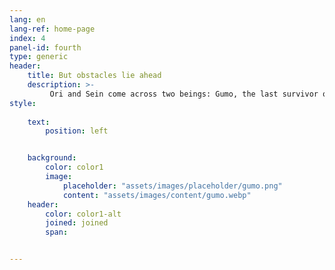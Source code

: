 ```yaml
---
lang: en
lang-ref: home-page
index: 4
panel-id: fourth
type: generic
header:
    title: But obstacles lie ahead
    description: >-
         Ori and Sein come across two beings: Gumo, the last survivor of the spider-like Gumon clan, who were wiped out by the forest's cataclysm...
style:
    
    text:
        position: left


    background:
        color: color1 
        image: 
            placeholder: "assets/images/placeholder/gumo.png"
            content: "assets/images/content/gumo.webp"
    header:
        color: color1-alt
        joined: joined
        span:


---
```



<!-- <div class="inner">
    <ul class="grid-icons three connected">
        <li><span class="icon fa-gem"><span class="label">Lorem</span></span></li>
        <li><span class="icon solid fa-camera-retro"><span class="label">Ipsum</span></span></li>
        <li><span class="icon solid fa-cog"><span class="label">Dolor</span></span></li>
        <li><span class="icon solid fa-paper-plane"><span class="label">Sit</span></span></li>
        <li><span class="icon solid fa-chart-bar"><span class="label">Amet</span></span></li>
        <li><span class="icon solid fa-code"><span class="label">Nullam</span></span></li>
    </ul>
</div> -->


